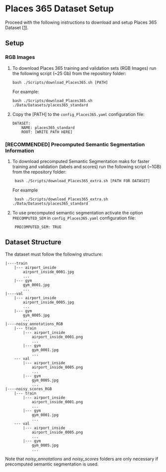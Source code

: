 # Places 365 Dataset Setup
Proceed with the following instructions to download and setup Places 365 Dataset [[1](http://places2.csail.mit.edu/index.html)].

## Setup
### RGB Images

 1. To download Places 365 training and validation sets (RGB Images) run the following script (~25 Gb) from the repository folder:
	 
	    bash ./Scripts/download_Places365.sh [PATH]
	   
	   For example:

	    bash ./Scripts/download_Places365.sh ./Data/Datasets/places365_standard
	    
 2. Copy the [PATH] to the `config_Places365.yaml` configuration file:
 
		DATASET:
		    NAME: places365_standard
		    ROOT: [WRITE PATH HERE]

### [RECOMMENDED] Precomputed Semantic Segmentation Information

1. To download precomputed Semantic Segmentation maks for faster training and validation (labels and scores) run the following script (~1GB) from the repository folder:

		bash ./Scripts/download_Places365_extra.sh [PATH FOR DATASET]  

	For example

		bash ./Scripts/download_Places365_extra.sh ./Data/Datasets/places365_standard

2. To use precomputed semantic segmentation activate the option `PRECOMPUTED_SEM` in `config_Places365.yaml` configuration file:
	
		PRECOMPUTED_SEM: TRUE

## Dataset Structure
The dataset must follow the following structure:
```
|----train
	|--- airport_inside
		airport_inside_0001.jpg
		...
	|--- gym
		gym_0001.jpg
		...	
|----val
	|--- airport_inside
		airport_inside_0005.jpg
		...
	|--- gym
		gym_0005.jpg
		...		
|----noisy_annotations_RGB
	|--- train
		|--- airport_inside
			airport_inside_0001.png
			...
		|--- gym
			gym_0001.jpg
			...
	--- val
		|--- airport_inside
			airport_inside_0005.png
			...
		|--- gym
			gym_0005.jpg
			...
|----noisy_scores_RGB
	|--- train
		|--- airport_inside
			airport_inside_0001.png
			...
		|--- gym
			gym_0001.jpg
			...
	--- val
		|--- airport_inside
			airport_inside_0005.png
			...
		|--- gym
			gym_0005.jpg
			...
```

Note that *noisy_annotations* and *noisy_scores* folders are only necessary if precomputed semantic segmentation is used.